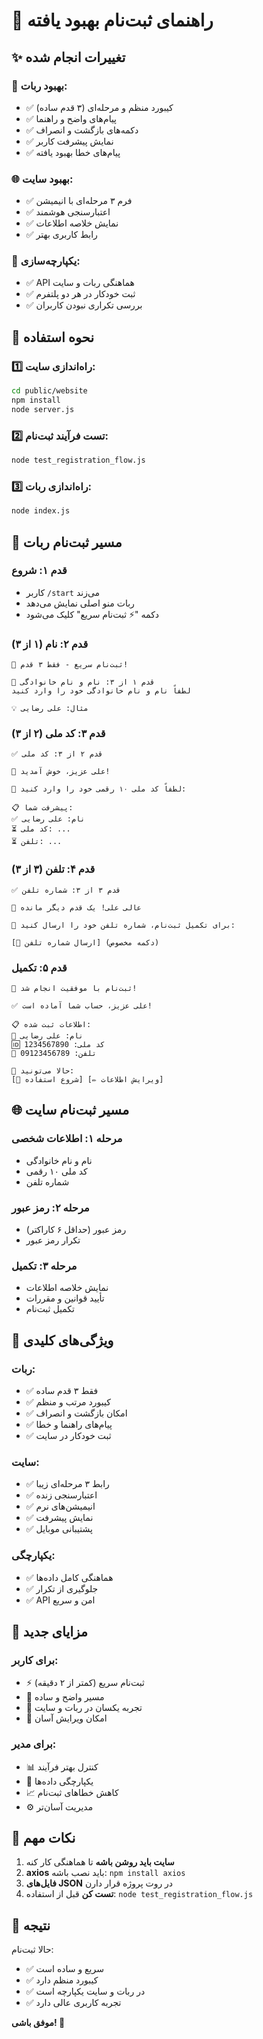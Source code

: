 # 🎯 راهنمای ثبت‌نام بهبود یافته

## ✨ تغییرات انجام شده

### 🤖 بهبود ربات:
- ✅ کیبورد منظم و مرحله‌ای (۳ قدم ساده)
- ✅ پیام‌های واضح و راهنما
- ✅ دکمه‌های بازگشت و انصراف
- ✅ نمایش پیشرفت کاربر
- ✅ پیام‌های خطا بهبود یافته

### 🌐 بهبود سایت:
- ✅ فرم ۳ مرحله‌ای با انیمیشن
- ✅ اعتبارسنجی هوشمند
- ✅ نمایش خلاصه اطلاعات
- ✅ رابط کاربری بهتر

### 🔗 یکپارچه‌سازی:
- ✅ API هماهنگی ربات و سایت
- ✅ ثبت خودکار در هر دو پلتفرم
- ✅ بررسی تکراری نبودن کاربران

## 🚀 نحوه استفاده

### 1️⃣ راه‌اندازی سایت:
```bash
cd public/website
npm install
node server.js
```

### 2️⃣ تست فرآیند ثبت‌نام:
```bash
node test_registration_flow.js
```

### 3️⃣ راه‌اندازی ربات:
```bash
node index.js
```

## 📱 مسیر ثبت‌نام ربات

### قدم ۱: شروع
- کاربر `/start` می‌زند
- ربات منو اصلی نمایش می‌دهد
- دکمه "⚡ ثبت‌نام سریع" کلیک می‌شود

### قدم ۲: نام (۱ از ۳)
```
🎯 ثبت‌نام سریع - فقط ۳ قدم!

📝 قدم ۱ از ۳: نام و نام خانوادگی
لطفاً نام و نام خانوادگی خود را وارد کنید

💡 مثال: علی رضایی
```

### قدم ۳: کد ملی (۲ از ۳)
```
✅ قدم ۲ از ۳: کد ملی

👋 علی عزیز، خوش آمدید!

🔢 لطفاً کد ملی ۱۰ رقمی خود را وارد کنید:

📋 پیشرفت شما:
✅ نام: علی رضایی
⏳ کد ملی: ...
⏳ تلفن: ...
```

### قدم ۴: تلفن (۳ از ۳)
```
✅ قدم ۳ از ۳: شماره تلفن

🎉 عالی علی! یک قدم دیگر مانده

📱 برای تکمیل ثبت‌نام، شماره تلفن خود را ارسال کنید:

[📱 ارسال شماره تلفن] (دکمه مخصوص)
```

### قدم ۵: تکمیل
```
🎉 ثبت‌نام با موفقیت انجام شد!

✅ علی عزیز، حساب شما آماده است!

📋 اطلاعات ثبت شده:
👤 نام: علی رضایی
🆔 کد ملی: 1234567890
📱 تلفن: 09123456789

🚀 حالا می‌تونید:
[🎯 شروع استفاده] [✏️ ویرایش اطلاعات]
```

## 🌐 مسیر ثبت‌نام سایت

### مرحله ۱: اطلاعات شخصی
- نام و نام خانوادگی
- کد ملی ۱۰ رقمی  
- شماره تلفن

### مرحله ۲: رمز عبور
- رمز عبور (حداقل ۶ کاراکتر)
- تکرار رمز عبور

### مرحله ۳: تکمیل
- نمایش خلاصه اطلاعات
- تأیید قوانین و مقررات
- تکمیل ثبت‌نام

## 🔧 ویژگی‌های کلیدی

### ربات:
- ✅ فقط ۳ قدم ساده
- ✅ کیبورد مرتب و منظم
- ✅ امکان بازگشت و انصراف
- ✅ پیام‌های راهنما و خطا
- ✅ ثبت خودکار در سایت

### سایت:
- ✅ رابط ۳ مرحله‌ای زیبا
- ✅ اعتبارسنجی زنده
- ✅ انیمیشن‌های نرم
- ✅ نمایش پیشرفت
- ✅ پشتیبانی موبایل

### یکپارچگی:
- ✅ هماهنگی کامل داده‌ها
- ✅ جلوگیری از تکرار
- ✅ API امن و سریع

## 🎯 مزایای جدید

### برای کاربر:
- ⚡ ثبت‌نام سریع (کمتر از ۲ دقیقه)
- 🎯 مسیر واضح و ساده
- 📱 تجربه یکسان در ربات و سایت
- 🔄 امکان ویرایش آسان

### برای مدیر:
- 📊 کنترل بهتر فرآیند
- 🔗 یکپارچگی داده‌ها
- 📈 کاهش خطاهای ثبت‌نام
- ⚙️ مدیریت آسان‌تر

## 🚨 نکات مهم

1. **سایت باید روشن باشه** تا هماهنگی کار کنه
2. **axios** باید نصب باشه: `npm install axios`
3. **فایل‌های JSON** در روت پروژه قرار دارن
4. **تست کن** قبل از استفاده: `node test_registration_flow.js`

## 🎉 نتیجه

حالا ثبت‌نام:
- ✅ سریع و ساده است
- ✅ کیبورد منظم دارد  
- ✅ در ربات و سایت یکپارچه است
- ✅ تجربه کاربری عالی دارد

**موفق باشی! 🚀**
